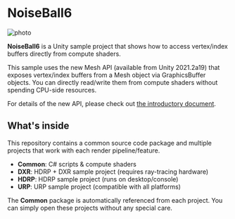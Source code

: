 NoiseBall6
==========

![photo](https://user-images.githubusercontent.com/343936/121196685-a64da000-c8ab-11eb-9638-6897a1c6c088.jpg)

**NoiseBall6** is a Unity sample project that shows how to access vertex/index buffers directly from compute shaders.

This sample uses the new Mesh API (available from Unity 2021.2a19) that exposes vertex/index buffers from a Mesh object via GraphicsBuffer objects. You can directly read/write them from compute shaders without spending CPU-side resources.

For details of the new API, please check out [the introductory document](https://docs.google.com/document/d/1_YrJafo9_ZsFm4-8K2QlD0k3RgwZ_49tSA84paobfcY/edit#heading=h.cvw3aojqmyd2).

What's inside
-------------

This repository contains a common source code package and multiple projects that work with each render pipeline/feature.

- **Common**: C# scripts & compute shaders
- **DXR**: HDRP + DXR sample project (requires ray-tracing hardware)
- **HDRP**: HDRP sample project (runs on desktop/console)
- **URP**: URP sample project (compatible with all platforms)

The **Common** package is automatically referenced from each project. You can simply open these projects without any special care.

